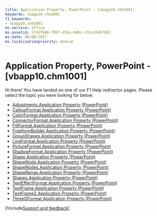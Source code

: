 ```yaml
---
title: Application Property, PowerPoint - [vbapp10.chm1001]
keywords: vbapp10.chm1001
f1_keywords:
- vbapp10.chm1001
ms.service: office
ms.assetid: 5fdd7666-f0bf-45ba-8d0c-cf6cc84b79d1
ms.date: 06/08/2017
ms.localizationpriority: medium
---
```



# Application Property, PowerPoint - [vbapp10.chm1001]

Hi there! You have landed on one of our F1 Help redirector pages. Please select the topic you were looking for below.

- [Adjustments.Application Property (PowerPoint)](https://msdn.microsoft.com/library/0cd973ac-cf73-7ea1-0009-ef080a1f477d%28Office.15%29.aspx)
- [CalloutFormat.Application Property (PowerPoint)](https://msdn.microsoft.com/library/0c276f4f-5c1d-5c4a-caeb-2367c5822b26%28Office.15%29.aspx)
- [ColorFormat.Application Property (PowerPoint)](https://msdn.microsoft.com/library/b911e512-fae0-990d-36b1-85e8f9d74e08%28Office.15%29.aspx)
- [ConnectorFormat.Application Property (PowerPoint)](https://msdn.microsoft.com/library/2192b7a8-36b3-ca12-7e40-2ca33219d566%28Office.15%29.aspx)
- [FillFormat.Application Property (PowerPoint)](https://msdn.microsoft.com/library/5ef3dc11-eddf-48a7-4cf6-64149b0bf903%28Office.15%29.aspx)
- [FreeformBuilder.Application Property (PowerPoint)](https://msdn.microsoft.com/library/837adf41-9d67-8bfc-9169-5654a65e477e%28Office.15%29.aspx)
- [GroupShapes.Application Property (PowerPoint)](https://msdn.microsoft.com/library/66ec102a-4c7d-aa61-6b05-8950f429468c%28Office.15%29.aspx)
- [LineFormat.Application Property (PowerPoint)](https://msdn.microsoft.com/library/e1f2c525-54c7-80f3-5f80-bca0a9e0a63c%28Office.15%29.aspx)
- [PictureFormat.Application Property (PowerPoint)](https://msdn.microsoft.com/library/1fe92d27-cc82-60be-b9b2-d1dbded71d5a%28Office.15%29.aspx)
- [ShadowFormat.Application Property (PowerPoint)](https://msdn.microsoft.com/library/87e6066a-e7b5-8f4c-3ab9-f1d474097d15%28Office.15%29.aspx)
- [Shape.Application Property (PowerPoint)](https://msdn.microsoft.com/library/e4e8fb64-0bb0-90c4-579c-f19c45030dfc%28Office.15%29.aspx)
- [ShapeNode.Application Property (PowerPoint)](https://msdn.microsoft.com/library/07bb2801-4249-3132-4801-21fee153fd88%28Office.15%29.aspx)
- [ShapeNodes.Application Property (PowerPoint)](https://msdn.microsoft.com/library/592142a3-ced3-17df-ab13-5dae22ddf08b%28Office.15%29.aspx)
- [ShapeRange.Application Property (PowerPoint)](https://msdn.microsoft.com/library/6d226806-1452-3a6b-6a0f-ccf0ea0626c7%28Office.15%29.aspx)
- [Shapes.Application Property (PowerPoint)](https://msdn.microsoft.com/library/23c2ea6f-ed51-4a1a-0e00-94f891242c0a%28Office.15%29.aspx)
- [TextEffectFormat.Application Property (PowerPoint)](https://msdn.microsoft.com/library/4d006745-e292-aec1-b36a-dfdd2156cffb%28Office.15%29.aspx)
- [TextFrame.Application Property (PowerPoint)](https://msdn.microsoft.com/library/18ee8f34-836e-0e56-7187-aa32be937036%28Office.15%29.aspx)
- [TextFrame2.Application Property (PowerPoint)](https://msdn.microsoft.com/library/84f55d2d-5c5a-12a3-bc4a-9e054963edff%28Office.15%29.aspx)
- [ThreeDFormat.Application Property (PowerPoint)](https://msdn.microsoft.com/library/958fcb9f-4eeb-d244-cdde-ecc62f09a58f%28Office.15%29.aspx)

[!include[Support and feedback](~/includes/feedback-boilerplate.md)]
